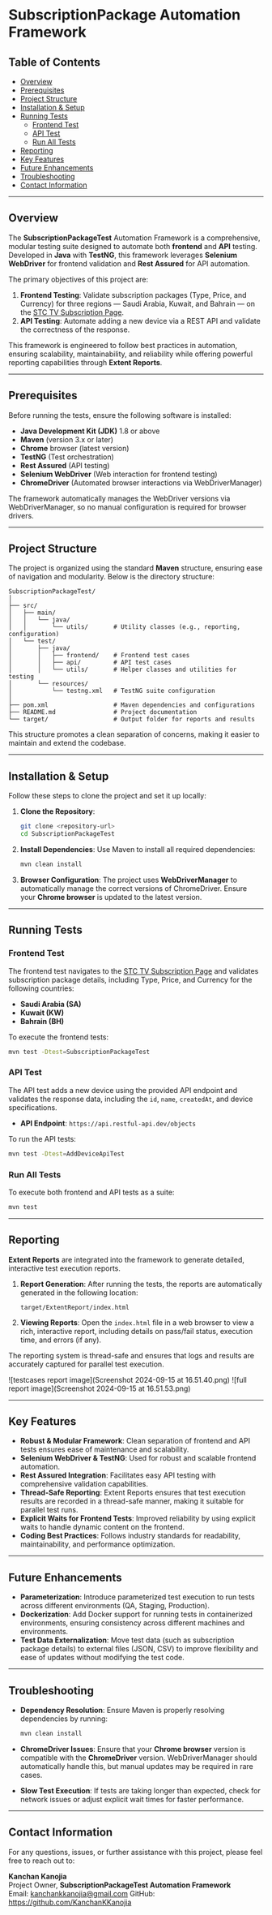 # **SubscriptionPackage Automation Framework**

## **Table of Contents**
- [Overview](#overview)
- [Prerequisites](#prerequisites)
- [Project Structure](#project-structure)
- [Installation & Setup](#installation--setup)
- [Running Tests](#running-tests)
    - [Frontend Test](#frontend-test)
    - [API Test](#api-test)
    - [Run All Tests](#run-all-tests)
- [Reporting](#reporting)
- [Key Features](#key-features)
- [Future Enhancements](#future-enhancements)
- [Troubleshooting](#troubleshooting)
- [Contact Information](#contact-information)

---

## **Overview**

The **SubscriptionPackageTest** Automation Framework is a comprehensive, modular testing suite designed to automate both **frontend** and **API** testing. Developed in **Java** with **TestNG**, this framework leverages **Selenium WebDriver** for frontend validation and **Rest Assured** for API automation.

The primary objectives of this project are:
1. **Frontend Testing**: Validate subscription packages (Type, Price, and Currency) for three regions — Saudi Arabia, Kuwait, and Bahrain — on the [STC TV Subscription Page](https://subscribe.stctv.com/sa-en).
2. **API Testing**: Automate adding a new device via a REST API and validate the correctness of the response.

This framework is engineered to follow best practices in automation, ensuring scalability, maintainability, and reliability while offering powerful reporting capabilities through **Extent Reports**.

---

## **Prerequisites**

Before running the tests, ensure the following software is installed:

- **Java Development Kit (JDK)** 1.8 or above
- **Maven** (version 3.x or later)
- **Chrome** browser (latest version)
- **TestNG** (Test orchestration)
- **Rest Assured** (API testing)
- **Selenium WebDriver** (Web interaction for frontend testing)
- **ChromeDriver** (Automated browser interactions via WebDriverManager)

The framework automatically manages the WebDriver versions via WebDriverManager, so no manual configuration is required for browser drivers.

---

## **Project Structure**

The project is organized using the standard **Maven** structure, ensuring ease of navigation and modularity. Below is the directory structure:

```
SubscriptionPackageTest/
│
├── src/
│   ├── main/
│   │   └── java/
│   │       └── utils/       # Utility classes (e.g., reporting, configuration)
│   └── test/
│       ├── java/
│       │   ├── frontend/    # Frontend test cases
│       │   ├── api/         # API test cases
│       │   └── utils/       # Helper classes and utilities for testing
│       └── resources/
│           └── testng.xml   # TestNG suite configuration
│
├── pom.xml                  # Maven dependencies and configurations
├── README.md                # Project documentation
└── target/                  # Output folder for reports and results
```

This structure promotes a clean separation of concerns, making it easier to maintain and extend the codebase.

---

## **Installation & Setup**

Follow these steps to clone the project and set it up locally:

1. **Clone the Repository**:
   ```bash
   git clone <repository-url>
   cd SubscriptionPackageTest
   ```

2. **Install Dependencies**:
   Use Maven to install all required dependencies:
   ```bash
   mvn clean install
   ```

3. **Browser Configuration**:
   The project uses **WebDriverManager** to automatically manage the correct versions of ChromeDriver. Ensure your **Chrome browser** is updated to the latest version.

---

## **Running Tests**

### **Frontend Test**

The frontend test navigates to the [STC TV Subscription Page](https://subscribe.stctv.com/sa-en) and validates subscription package details, including Type, Price, and Currency for the following countries:
- **Saudi Arabia (SA)**
- **Kuwait (KW)**
- **Bahrain (BH)**

To execute the frontend tests:
```bash
mvn test -Dtest=SubscriptionPackageTest
```

### **API Test**

The API test adds a new device using the provided API endpoint and validates the response data, including the `id`, `name`, `createdAt`, and device specifications.

- **API Endpoint**: `https://api.restful-api.dev/objects`

To run the API tests:
```bash
mvn test -Dtest=AddDeviceApiTest
```

### **Run All Tests**

To execute both frontend and API tests as a suite:
```bash
mvn test
```

---

## **Reporting**

**Extent Reports** are integrated into the framework to generate detailed, interactive test execution reports.

1. **Report Generation**: After running the tests, the reports are automatically generated in the following location:
   ```
   target/ExtentReport/index.html
   ```

2. **Viewing Reports**: Open the `index.html` file in a web browser to view a rich, interactive report, including details on pass/fail status, execution time, and errors (if any).

The reporting system is thread-safe and ensures that logs and results are accurately captured for parallel test execution.

![testcases report image](Screenshot 2024-09-15 at 16.51.40.png)
![full report image](Screenshot 2024-09-15 at 16.51.53.png)

---

## **Key Features**

- **Robust & Modular Framework**: Clean separation of frontend and API tests ensures ease of maintenance and scalability.
- **Selenium WebDriver & TestNG**: Used for robust and scalable frontend automation.
- **Rest Assured Integration**: Facilitates easy API testing with comprehensive validation capabilities.
- **Thread-Safe Reporting**: Extent Reports ensures that test execution results are recorded in a thread-safe manner, making it suitable for parallel test runs.
- **Explicit Waits for Frontend Tests**: Improved reliability by using explicit waits to handle dynamic content on the frontend.
- **Coding Best Practices**: Follows industry standards for readability, maintainability, and performance optimization.

---

## **Future Enhancements**

- **Parameterization**: Introduce parameterized test execution to run tests across different environments (QA, Staging, Production).
- **Dockerization**: Add Docker support for running tests in containerized environments, ensuring consistency across different machines and environments.
- **Test Data Externalization**: Move test data (such as subscription package details) to external files (JSON, CSV) to improve flexibility and ease of updates without modifying the test code.

---

## **Troubleshooting**

- **Dependency Resolution**: Ensure Maven is properly resolving dependencies by running:
   ```bash
   mvn clean install
   ```

- **ChromeDriver Issues**: Ensure that your **Chrome browser** version is compatible with the **ChromeDriver** version. WebDriverManager should automatically handle this, but manual updates may be required in rare cases.

- **Slow Test Execution**: If tests are taking longer than expected, check for network issues or adjust explicit wait times for faster performance.

---

## **Contact Information**

For any questions, issues, or further assistance with this project, please feel free to reach out to:

**Kanchan Kanojia**  
Project Owner, **SubscriptionPackageTest Automation Framework**  
Email: kanchankkanojia@gmail.com
GitHub: https://github.com/KanchanKKanojia
